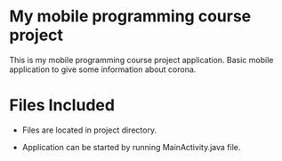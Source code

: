 # My mobile programming course project
This is my mobile programming course project application. Basic mobile application to give some information about corona. 

# Files Included

* Files are located in project directory. 

* Application can be started by running MainActivity.java file.
